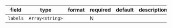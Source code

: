 | field | type | format | required | default | description |
|---|---|---|---|---|---|
| `labels` | `Array<string>` |  | N |  |
